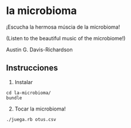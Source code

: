 # la microbioma

¡Escucha la hermosa múscia de la microbioma!

(Listen to the beautiful music of the microbiome!)

Austin G. Davis-Richardson

## Instrucciones

1. Instalar

```
cd la-microbioma/
bundle
```

2. Tocar la microbioma!

```
./juega.rb otus.csv
```
